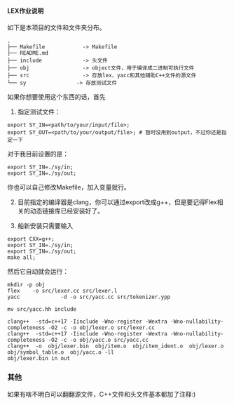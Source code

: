 #### LEX作业说明

如下是本项目的文件和文件夹分布。
```
.
├── Makefile            -> Makefile
├── README.md           
├── include             -> 头文件
├── obj                 -> object文件，用于编译成二进制可执行文件
├── src                 -> 存放lex、yacc和其他辅助C++文件的源文件
└── sy                -> 存放测试文件  
```

如果你想要使用这个东西的话，首先
1. 指定测试文件：
```shell
export SY_IN=<path/to/your/input/file>;
export SY_OUT=<path/to/your/output/file>; # 暂时没用到output，不过你还是指定一下
```
对于我目前设置的是：
```shell
export SY_IN=./sy/in;
export SY_IN=./sy/out;
```
你也可以自己修改Makefile，加入变量就行。

2. 目前指定的编译器是clang，你可以通过export改成g++，但是要记得Flex相关的动态链接库已经安装好了。

3. 船新安装只需要输入
```shell
export CXX=g++;
export SY_IN=./sy/in;
export SY_IN=./sy/out;
make all;
```
然后它自动就会运行：
```
mkdir -p obj
flex    -o src/lexer.cc src/lexer.l
yacc             -d -o src/yacc.cc src/tokenizer.ypp

mv src/yacc.hh include

clang++  -std=c++17 -Iinclude -Wno-register -Wextra -Wno-nullability-completeness -O2 -c -o obj/lexer.o src/lexer.cc
clang++  -std=c++17 -Iinclude -Wno-register -Wextra -Wno-nullability-completeness -O2 -c -o obj/yacc.o src/yacc.cc
clang++  -o  obj/lexer.bin  obj/item.o  obj/item_ident.o  obj/lexer.o  obj/symbol_table.o  obj/yacc.o -ll
obj/lexer.bin in out
```

### 其他
如果有啥不明白可以翻翻源文件，C++文件和头文件基本都加了注释:)